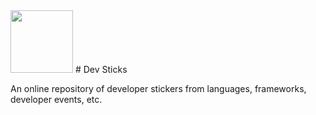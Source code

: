 <img src="https://i.ibb.co/yhTVK3Z/Screen-Shot-2020-12-06-at-8-29-02-PM.png" height="100"/>
# Dev Sticks

An online repository of developer stickers from languages, frameworks, developer events, etc.